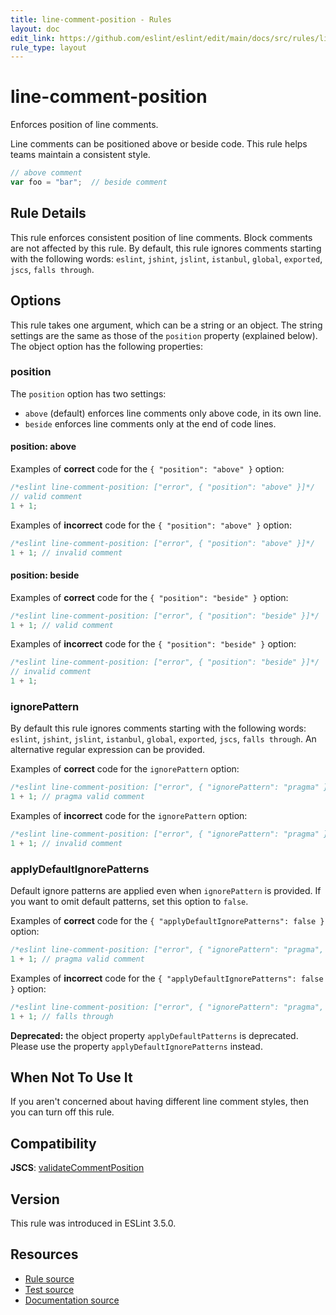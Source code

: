 ```yaml
---
title: line-comment-position - Rules
layout: doc
edit_link: https://github.com/eslint/eslint/edit/main/docs/src/rules/line-comment-position.md
rule_type: layout
---
```

<!-- Note: No pull requests accepted for this file. See README.md in the root directory for details. -->

# line-comment-position

Enforces position of line comments.

Line comments can be positioned above or beside code. This rule helps teams maintain a consistent style.

```js
// above comment
var foo = "bar";  // beside comment
```

## Rule Details

This rule enforces consistent position of line comments. Block comments are not affected by this rule. By default, this rule ignores comments starting with the following words: `eslint`, `jshint`, `jslint`, `istanbul`, `global`, `exported`, `jscs`, `falls through`.

## Options

This rule takes one argument, which can be a string or an object. The string settings are the same as those of the `position` property (explained below). The object option has the following properties:

### position

The `position` option has two settings:

* `above` (default) enforces line comments only above code, in its own line.
* `beside` enforces line comments only at the end of code lines.

#### position: above

Examples of **correct** code for the `{ "position": "above" }` option:

```js
/*eslint line-comment-position: ["error", { "position": "above" }]*/
// valid comment
1 + 1;
```

Examples of **incorrect** code for the `{ "position": "above" }` option:

```js
/*eslint line-comment-position: ["error", { "position": "above" }]*/
1 + 1; // invalid comment
```

#### position: beside

Examples of **correct** code for the `{ "position": "beside" }` option:

```js
/*eslint line-comment-position: ["error", { "position": "beside" }]*/
1 + 1; // valid comment
```

Examples of **incorrect** code for the `{ "position": "beside" }` option:

```js
/*eslint line-comment-position: ["error", { "position": "beside" }]*/
// invalid comment
1 + 1;
```

### ignorePattern

By default this rule ignores comments starting with the following words: `eslint`, `jshint`, `jslint`, `istanbul`, `global`, `exported`, `jscs`, `falls through`. An alternative regular expression can be provided.

Examples of **correct** code for the `ignorePattern` option:

```js
/*eslint line-comment-position: ["error", { "ignorePattern": "pragma" }]*/
1 + 1; // pragma valid comment
```

Examples of **incorrect** code for the `ignorePattern` option:

```js
/*eslint line-comment-position: ["error", { "ignorePattern": "pragma" }]*/
1 + 1; // invalid comment
```

### applyDefaultIgnorePatterns

Default ignore patterns are applied even when `ignorePattern` is provided. If you want to omit default patterns, set this option to `false`.

Examples of **correct** code for the `{ "applyDefaultIgnorePatterns": false }` option:

```js
/*eslint line-comment-position: ["error", { "ignorePattern": "pragma", "applyDefaultIgnorePatterns": false }]*/
1 + 1; // pragma valid comment
```

Examples of **incorrect** code for the `{ "applyDefaultIgnorePatterns": false }` option:

```js
/*eslint line-comment-position: ["error", { "ignorePattern": "pragma", "applyDefaultIgnorePatterns": false }]*/
1 + 1; // falls through
```

**Deprecated:** the object property `applyDefaultPatterns` is deprecated. Please use the property `applyDefaultIgnorePatterns` instead.

## When Not To Use It

If you aren't concerned about having different line comment styles, then you can turn off this rule.

## Compatibility

**JSCS**: [validateCommentPosition](https://jscs-dev.github.io/rule/validateCommentPosition)

## Version

This rule was introduced in ESLint 3.5.0.

## Resources

* [Rule source](https://github.com/eslint/eslint/tree/HEAD/lib/rules/line-comment-position.js)
* [Test source](https://github.com/eslint/eslint/tree/HEAD/tests/lib/rules/line-comment-position.js)
* [Documentation source](https://github.com/eslint/eslint/tree/HEAD/docs/src/rules/line-comment-position.md)
